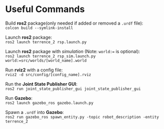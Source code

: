 # Useful Commands

Build **ros2** package(only needed if added or removed a `.urdf` file):<br>
    `colcon build --symlink-install`

Launch **ros2** package:<br>
    `ros2 launch terrence_2 rsp.launch.py`

Launch **ros2** package with *simulation* (Note: `world:=` is optional):<br>
    `ros2 launch terrence_2 rsp_sim.launch.py world:=src/worlds/[world_name].world`

Run **rviz2** with a config file:<br>
    `rviz2 -d src/config/[config_name].rviz`

Run the **Joint State Publisher GUI**:<br>
    `ros2 run joint_state_publisher_gui joint_state_publisher_gui`

Run **Gazebo**:<br>
    `ros2 launch gazebo_ros gazebo.launch.py`

Spawn a `.urdf` into **Gazebo**:<br>
    `ros2 run gazebo_ros spawn_entity.py -topic robot_description -entity terrence_2`
